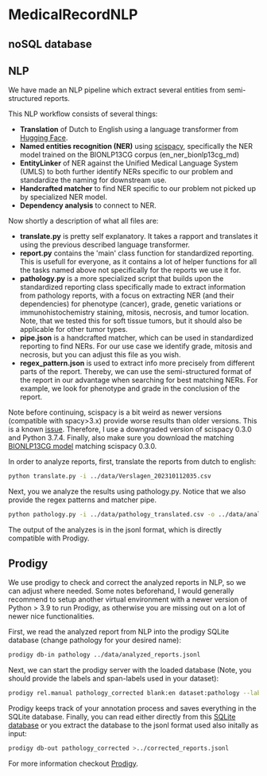 # MedicalRecordNLP

## noSQL database



## NLP 

We have made an NLP pipeline which extract several entities from semi-structured reports.

This NLP workflow consists of several things:
- **Translation** of Dutch to English using a language transformer from [Hugging Face](https://huggingface.co/Helsinki-NLP/opus-mt-nl-en).
- **Named entities recognition (NER)** using [scispacy](https://allenai.github.io/scispacy/), specifically the NER model trained on the BIONLP13CG corpus (en_ner_bionlp13cg_md)
- **EntityLinker** of NER against the Unified Medical Language System (UMLS) to both further identify NERs specific to our problem and standardize the naming for downstream use.
- **Handcrafted matcher** to find NER specific to our problem not picked up by specialized NER model.
- **Dependency analysis** to connect to NER.

Now shortly a description of what all files are:
- **translate.py** is pretty self explanatory. It takes a rapport and translates it using the previous described language transformer.
- **report.py** contains the 'main' class function for standardized reporting. This is usefull for everyone, as it contains a lot of helper functions for all the tasks named above not specifically for the reports we use it for.
- **pathology.py** is a more specialized script that builds upon the standardized reporting class specifically made to extract information from pathology reports, with a focus on extracting NER (and their dependencies) for phenotype (cancer), grade, genetic variations or immunohistochemistry staining, mitosis, necrosis, and tumor location. Note, that we tested this for soft tissue tumors, but it should also be applicable for other tumor types.
- **pipe.json** is a handcrafted matcher, which can be used in standardized reporting to find NERs. For our use case we identify grade, mitosis and necrosis, but you can adjust this file as you wish.
- **regex_pattern.json** is used to extract info more precisely from different parts of the report. Thereby, we can use the semi-structured format of the report in our advantage when searching for best matching NERs. For example, we look for phenotype and grade in the conclusion of the report.

Note before continuing, scispacy is a bit weird as newer versions (compatible with spacy>3.x) provide worse results than older versions. This is a known [issue](https://github.com/allenai/scispacy/issues/342#issuecomment-804993320). Therefore, I use a downgraded version of scispacy 0.3.0 and Python 3.7.4. Finally, also make sure you download the matching [BIONLP13CG model](https://s3-us-west-2.amazonaws.com/ai2-s2-scispacy/releases/v0.3.0/en_ner_bionlp13cg_md-0.3.0.tar.gz) matching scispacy 0.3.0.

In order to analyze reports, first, translate the reports from dutch to english:
```sh
python translate.py -i ../data/Verslagen_202310112035.csv
```

Next, you we analyze the results using pathology.py. Notice that we also provide the regex patterns and matcher pipe.
```sh
python pathology.py -i ../data/pathology_translated.csv -o ../data/analyzed_reports.jsonl -r regex_pattern.json -p pipe.json
```

The output of the analyzes is in the jsonl format, which is directly compatible with Prodigy.

## Prodigy

We use prodigy to check and correct the analyzed reports in NLP, so we can adjust where needed. Some notes beforehand, I would generally recommend to setup another virtual environment with a newer version of Python > 3.9 to run Prodigy, as otherwise you are missing out on a lot of newer nice functionalities.

First, we read the analyzed report from NLP into the prodigy SQLite database (change pathology for your desired name):
```sh
prodigy db-in pathology ../data/analyzed_reports.jsonl
```

Next, we can start the prodigy server with the loaded database (Note, you should provide the labels and span-labels used in your dataset):
```sh
prodigy rel.manual pathology_corrected blank:en dataset:pathology --label GENE_OR_GENE_PRODUCT,CELL,MITOSIS,GRADE,CANCER,NECROSIS,ORGAN --span-label GENE_OR_GENE_PRODUCT,CELL,MITOSIS,GRADE,CANCER,NECROSIS,ORGAN
```

Prodigy keeps track of your annotation process and saves everything in the SQLite database. Finally, you can read either directly from this [SQLite database](https://prodi.gy/docs/api-database) or you extract the database to the jsonl format used also initally as input:
```sh
prodigy db-out pathology_corrected >../corrected_reports.jsonl
```

For more information checkout [Prodigy](https://prodi.gy/docs). 